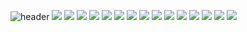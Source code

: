 ![header](https://capsule-render.vercel.app/api?type=soft&color=auto&height=210&section=header&text=Hello%20Stranger&fontSize=70&animation=fadeIn)
<img src="https://img.shields.io/badge/html5-black?style=flat-square&logo=html5&logoColor=#F43059"/>
<img src="https://img.shields.io/badge/css3-black?style=flat-square&logo=css3&logoColor=#48B0F1"/>
<img src="https://img.shields.io/badge/bootstrap-black?style=flat-square&logo=bootstrap&logoColor=#7952B3"/>
<img src="https://img.shields.io/badge/javascript-black?style=flat-square&logo=javascript&logoColor=#F7DF1E"/>
<img src="https://img.shields.io/badge/java-black?style=flat-square&logo=Buy%20Me%20A%20Coffee&logoColor=#139BB4"/>
<img src="https://img.shields.io/badge/spring-black?style=flat-square&logo=spring&logoColor=#6DB33F"/>
<img src="https://img.shields.io/badge/springboot-black?style=flat-square&logo=springboot&logoColor=#6DB33F"/>
<img src="https://img.shields.io/badge/nodejs-black?style=flat-square&logo=nodedotjs&logoColor=#339933"/>
<img src="https://img.shields.io/badge/express-black?style=flat-square&logo=express&logoColor=#000000"/>
<img src="https://img.shields.io/badge/react-black?style=flat-square&logo=react&logoColor=#61DAFB"/>
<img src="https://img.shields.io/badge/linux-black?style=flat-square&logo=linux&logoColor=#FCC624"/>
<img src="https://img.shields.io/badge/mysql-black?style=flat-square&logo=mysql&logoColor=#4479A1"/>
<img src="https://img.shields.io/badge/mssql-black?style=flat-square&logo=microsoftsqlserver&logoColor=#CC2927"/>
<img src="https://img.shields.io/badge/oracle-black?style=flat-square&logo=oracle&logoColor=#57B685"/>
<img src="https://img.shields.io/badge/tistory-black?style=flat-square&logo=tistory&logoColor=#57B685"/>
